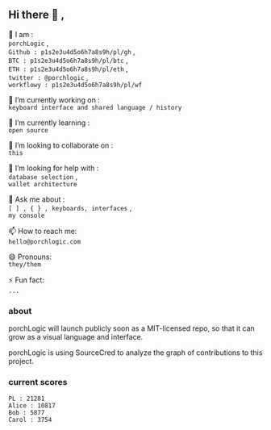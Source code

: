 ## Hi there 👋 ,

👥 I am :  
`porchLogic` ,  
`Github : p1s2e3u4d5o6h7a8s9h/pl/gh` ,  
`BTC : p1s2e3u4d5o6h7a8s9h/pl/btc` ,  
`ETH : p1s2e3u4d5o6h7a8s9h/pl/eth` ,  
`twitter : @porchlogic` ,  
`workflowy : p1s2e3u4d5o6h7a8s9h/pl/wf`


🔭 I’m currently working on :  
`keyboard interface and shared language / history`

🌱 I’m currently learning :  
`open source`

👯 I’m looking to collaborate on :  
`this`

🤔 I’m looking for help with :  
`database selection` ,  
`wallet architecture`  

   💬 Ask me about :  
`[ ] , { } , keyboards, interfaces` ,  
`my console`

📫 How to reach me:  
`hello@porchlogic.com`

😄 Pronouns:  
`they/them`


⚡ Fun fact:  
`...`


### about
porchLogic will launch publicly soon as a MIT-licensed repo, so that it can grow as a visual language and interface.

porchLogic is using SourceCred to analyze the graph of contributions to this project.



### current scores

```
PL : 21281
Alice : 10817
Bob : 5877
Carol : 3754
```






<!--
**porchlogic/porchLogic** is a ✨ _special_ ✨ repository because its `README.md` (this file) appears on your GitHub profile.
--!>
